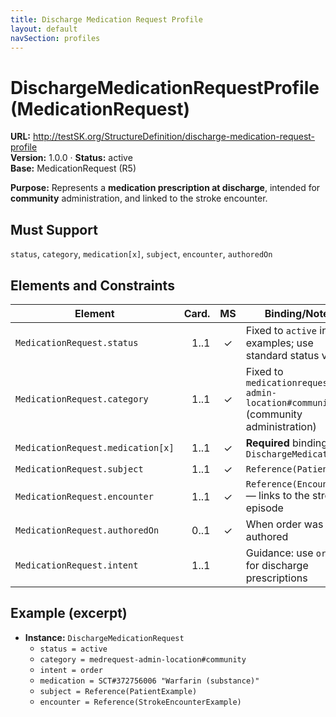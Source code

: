 ```yaml
---
title: Discharge Medication Request Profile
layout: default
navSection: profiles
---
```


# DischargeMedicationRequestProfile (MedicationRequest)

**URL:** http://testSK.org/StructureDefinition/discharge-medication-request-profile  
**Version:** 1.0.0 · **Status:** active  
**Base:** MedicationRequest (R5)

**Purpose:** Represents a **medication prescription at discharge**, intended for **community** administration, and linked to the stroke encounter.

## Must Support
`status`, `category`, `medication[x]`, `subject`, `encounter`, `authoredOn`

## Elements and Constraints

| Element | Card. | MS | Binding/Notes |
|---|---:|:---:|---|
| `MedicationRequest.status` | 1..1 | ✓ | Fixed to `active` in examples; use standard status values |
| `MedicationRequest.category` | 1..1 | ✓ | Fixed to `medicationrequest-admin-location#community` (community administration) |
| `MedicationRequest.medication[x]` | 1..1 | ✓ | **Required** binding to `DischargeMedicationVS` |
| `MedicationRequest.subject` | 1..1 | ✓ | `Reference(Patient)` |
| `MedicationRequest.encounter` | 1..1 | ✓ | `Reference(Encounter)` — links to the stroke episode |
| `MedicationRequest.authoredOn` | 0..1 | ✓ | When order was authored |
| `MedicationRequest.intent` | 1..1 |  | Guidance: use `order` for discharge prescriptions |

## Example (excerpt)
- **Instance:** `DischargeMedicationRequest`
  - `status = active`
  - `category = medrequest-admin-location#community`
  - `intent = order`
  - `medication = SCT#372756006 "Warfarin (substance)"`
  - `subject = Reference(PatientExample)`
  - `encounter = Reference(StrokeEncounterExample)`